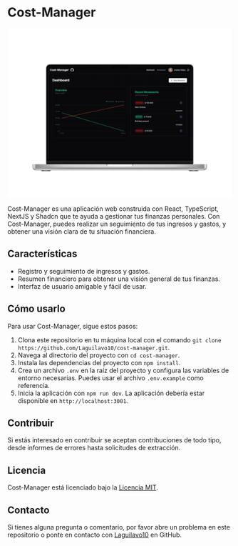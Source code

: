 # Cost-Manager

![Cost-Manager](public/landing.png)

Cost-Manager es una aplicación web construida con React, TypeScript, NextJS y Shadcn que te ayuda a gestionar tus finanzas personales. Con Cost-Manager, puedes realizar un seguimiento de tus ingresos y gastos, y obtener una visión clara de tu situación financiera.

## Características

- Registro y seguimiento de ingresos y gastos.
- Resumen financiero para obtener una visión general de tus finanzas.
- Interfaz de usuario amigable y fácil de usar.

## Cómo usarlo

Para usar Cost-Manager, sigue estos pasos:

1. Clona este repositorio en tu máquina local con el comando `git clone https://github.com/Laguilavo10/cost-manager.git`.
2. Navega al directorio del proyecto con `cd cost-manager`.
3. Instala las dependencias del proyecto con `npm install`.
4. Crea un archivo `.env` en la raíz del proyecto y configura las variables de entorno necesarias. Puedes usar el archivo `.env.example` como referencia.
5. Inicia la aplicación con `npm run dev`. La aplicación debería estar disponible en `http://localhost:3001`.

## Contribuir

Si estás interesado en contribuir se aceptan contribuciones de todo tipo, desde informes de errores hasta solicitudes de extracción.

## Licencia

Cost-Manager está licenciado bajo la [Licencia MIT](LICENSE).

## Contacto

Si tienes alguna pregunta o comentario, por favor abre un problema en este repositorio o ponte en contacto con [Laguilavo10](https://github.com/Laguilavo10) en GitHub.